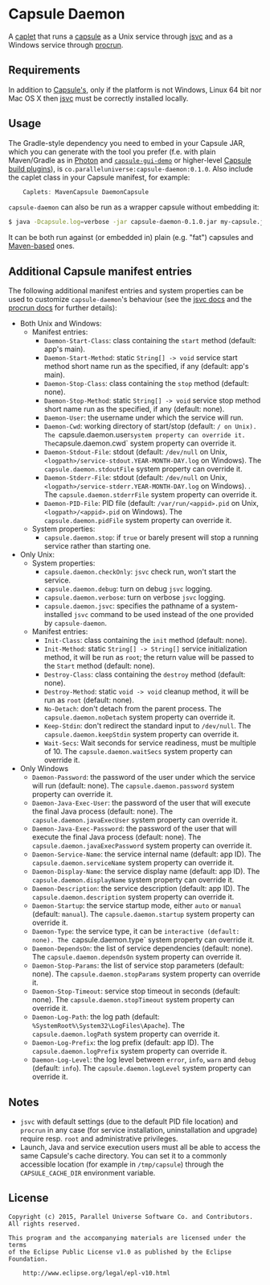 # Capsule Daemon

A [caplet](https://github.com/puniverse/capsule#what-are-caplets) that runs a [capsule](https://github.com/puniverse/capsule) as a Unix service through [jsvc](http://commons.apache.org/proper/commons-daemon/jsvc.html) and as a Windows service through [procrun](http://commons.apache.org/proper/commons-daemon/procrun.html).

## Requirements

In addition to [Capsule's](https://github.com/puniverse/capsule), only if the platform is not Windows, Linux 64 bit nor Mac OS X then [jsvc](http://commons.apache.org/proper/commons-daemon/jsvc.html) must be correctly installed locally.

## Usage

The Gradle-style dependency you need to embed in your Capsule JAR, which you can generate with the tool you prefer (f.e. with plain Maven/Gradle as in [Photon](https://github.com/puniverse/photon) and [`capsule-gui-demo`](https://github.com/puniverse/capsule-gui-demo) or higher-level [Capsule build plugins](https://github.com/puniverse/capsule#build-tool-plugins)), is `co.paralleluniverse:capsule-daemon:0.1.0`. Also include the caplet class in your Capsule manifest, for example:

``` gradle
    Caplets: MavenCapsule DaemonCapsule
```

`capsule-daemon` can also be run as a wrapper capsule without embedding it:

``` bash
$ java -Dcapsule.log=verbose -jar capsule-daemon-0.1.0.jar my-capsule.jar my-capsule-arg1 ...
```

It can be both run against (or embedded in) plain (e.g. "fat") capsules and [Maven-based](https://github.com/puniverse/capsule-maven) ones.

## Additional Capsule manifest entries

The following additional manifest entries and system properties can be used to customize `capsule-daemon`'s behaviour (see the [jsvc docs](http://commons.apache.org/proper/commons-daemon/jsvc.html) and the [procrun docs](http://commons.apache.org/proper/commons-daemon/procrun.html) for further details):

 - Both Unix and Windows:
   - Manifest entries:
     - `Daemon-Start-Class`: class containing the `start` method (default: app's main).
     - `Daemon-Start-Method`: static `String[] -> void` service start method short name run as the specified, if any (default: app's main).
     - `Daemon-Stop-Class`: class containing the `stop` method (default: none).
     - `Daemon-Stop-Method`: static `String[] -> void` service stop method short name run as the specified, if any (default: none).
     - `Daemon-User`: the username under which the service will run.
     - `Daemon-Cwd`: working directory of start/stop (default: `/ on Unix). The `capsule.daemon.user` system property can override it. The `capsule.daemon.cwd` system property can override it.
     - `Daemon-Stdout-File`: stdout (default: `/dev/null` on Unix, `<logpath>/service-stdout.YEAR-MONTH-DAY.log` on Windows). The `capsule.daemon.stdoutFile` system property can override it.
     - `Daemon-Stderr-File`: stdout (default: `/dev/null` on Unix, `<logpath>/service-stderr.YEAR-MONTH-DAY.log` on Windows). . The `capsule.daemon.stderrFile` system property can override it.
     - `Daemon-PID-File`: PID file (default: `/var/run/<appid>.pid` on Unix, `<logpath>/<appid>.pid` on Windows). The `capsule.daemon.pidFile` system property can override it.
   - System properties:
     - `capsule.daemon.stop`: if `true` or barely present will stop a running service rather than starting one.
 - Only Unix:
   - System properties:
     - `capsule.daemon.checkOnly`: `jsvc` check run, won't start the service.
     - `capsule.daemon.debug`: turn on debug `jsvc` logging.
     - `capsule.daemon.verbose`: turn on verbose `jsvc` logging.
     - `capsule.daemon.jsvc`: specifies the pathname of a system-installed `jsvc` command to be used instead of the one provided by `capsule-daemon`.
   - Manifest entries:
     - `Init-Class`: class containing the `init` method (default: none).
     - `Init-Method`: static `String[] -> String[]` service initialization method, it will be run as `root`; the return value will be passed to the `Start` method (default: none).
     - `Destroy-Class`: class containing the `destroy` method (default: none).
     - `Destroy-Method`: static `void -> void` cleanup method, it will be run as `root` (default: none).
     - `No-Detach`: don't detach from the parent process. The `capsule.daemon.noDetach` system property can override it.
     - `Keep-Stdin`: don't redirect the standard input to `/dev/null`. The `capsule.daemon.keepStdin` system property can override it.
     - `Wait-Secs`: Wait seconds for service readiness, must be multiple of 10. The `capsule.daemon.waitSecs` system property can override it.
 - Only Windows
   - `Daemon-Password`: the password of the user under which the service will run (default: none). The `capsule.daemon.password` system property can override it.
   - `Daemon-Java-Exec-User`: the password of the user that will execute the final Java process (default: none). The `capsule.daemon.javaExecUser` system property can override it.
   - `Daemon-Java-Exec-Password`: the password of the user that will execute the final Java process (default: none). The `capsule.daemon.javaExecPassword` system property can override it.
   - `Daemon-Service-Name`: the service internal name (default: app ID). The `capsule.daemon.serviceName` system property can override it.
   - `Daemon-Display-Name`: the service display name (default: app ID). The `capsule.daemon.displayName` system property can override it.
   - `Daemon-Description`: the service description (default: app ID). The `capsule.daemon.description` system property can override it.
   - `Daemon-Startup`: the service startup mode, either `auto` or `manual` (default: `manual`). The `capsule.daemon.startup` system property can override it.
   - `Daemon-Type`: the service type, it can be `interactive (default: none). The `capsule.daemon.type` system property can override it.
   - `Daemon-DependsOn`: the list of service dependencies (default: none). The `capsule.daemon.dependsOn` system property can override it.
   - `Daemon-Stop-Params`: the list of service stop parameters (default: none). The `capsule.daemon.stopParams` system property can override it.
   - `Daemon-Stop-Timeout`: service stop timeout in seconds (default: none). The `capsule.daemon.stopTimeout` system property can override it.
   - `Daemon-Log-Path`: the log path (default: `%SystemRoot%\System32\LogFiles\Apache`). The `capsule.daemon.logPath` system property can override it.
   - `Daemon-Log-Prefix`: the log prefix (default: app ID). The `capsule.daemon.logPrefix` system property can override it.
   - `Daemon-Log-Level`: the log level between `error`, `info`, `warn` and `debug` (default: `info`). The `capsule.daemon.logLevel` system property can override it.

## Notes

* `jsvc` with default settings (due to the default PID file location) and `procrun` in any case (for service installation, uninstallation and upgrade) require resp. `root` and administrative privileges.
* Launch, Java and service execution users must all be able to access the same Capsule's cache directory. You can set it to a commonly accessible location (for example in `/tmp/capsule`) through the `CAPSULE_CACHE_DIR` environment variable.

## License

    Copyright (c) 2015, Parallel Universe Software Co. and Contributors. All rights reserved.

    This program and the accompanying materials are licensed under the terms
    of the Eclipse Public License v1.0 as published by the Eclipse Foundation.

        http://www.eclipse.org/legal/epl-v10.html
